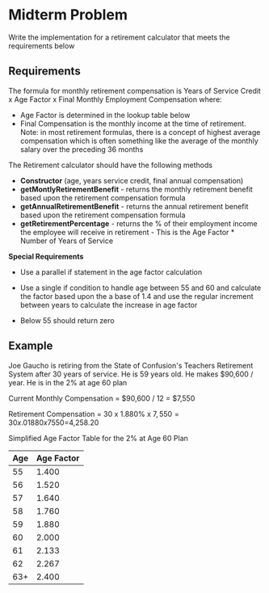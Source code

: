 # Midterm Problem

Write the implementation for a retirement calculator that meets the requirements below

## Requirements

The formula for monthly retirement compensation is Years of Service Credit x Age Factor x Final Monthly Employment Compensation where:

- Age Factor is determined in the lookup table below
- Final Compensation is the monthly income at the time of retirement.  Note: in most retirement formulas, there is a concept of highest average compensation which is often something like the average of the monthly salary over the preceding 36 months

The Retirement calculator should have the following methods

- **Constructor** (age, years service credit, final annual compensation)
- **getMontlyRetirementBenefit** - returns the monthly retirement benefit based upon the retirement compensation formula
- **getAnnualRetirementBenefit** - returns the annual retirement benefit based upon the retirement compensation formula
- **getRetirementPercentage** - returns the % of their employment income the employee will receive in retirement - This is the Age Factor * Number of Years of Service

**Special Requirements**

- Use a parallel if statement in the age factor calculation

- Use a single if condition to handle age between 55 and 60 and calculate the factor based upon the a base of 1.4 and use the regular increment between years to calculate the increase in age factor

- Below 55 should return zero

  

## Example

Joe Gaucho is retiring from the State of Confusion's Teachers Retirement System after 30 years of service. He is 59 years old.  He makes $90,600 / year. He is in the 2% at age 60 plan

Current Monthly Compensation = $90,600 / 12 = $7,550

Retirement Compensation = 30 x 1.880% x $7,550 = 30 x .01880  x 7550 =$4,258.20

Simplified Age Factor Table for the 2% at Age 60 Plan

| Age  | Age Factor |
| ---- | ---------- |
| 55   | 1.400      |
| 56   | 1.520      |
| 57   | 1.640      |
| 58   | 1.760      |
| 59   | 1.880      |
| 60   | 2.000      |
| 61   | 2.133      |
| 62   | 2.267      |
| 63+  | 2.400      |

